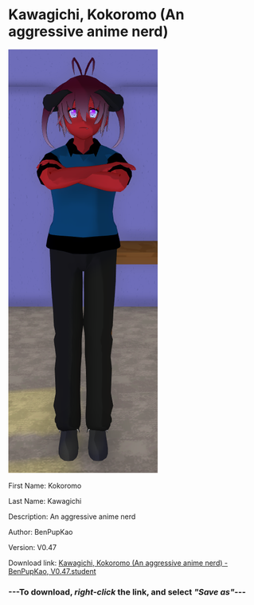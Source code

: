 # Kawagichi, Kokoromo (An aggressive anime nerd)

<img src="https://raw.githubusercontent.com/Arbiter1223/Daigaku-Gurashi-Custom-Students/master/Students/Files/Kawagichi%2C%20Kokoromo%20(An%20aggressive%20anime%20nerd).png" title="Kawagichi, Kokoromo (An aggressive anime nerd) - BenPupKao, V0.47">

First Name: Kokoromo

Last Name: Kawagichi

Description: An aggressive anime nerd

Author: BenPupKao

Version: V0.47

Download link: <a href="https://raw.githubusercontent.com/Arbiter1223/Daigaku-Gurashi-Custom-Students/master/Students/Files/Kawagichi%2C%20Kokoromo%20(An%20aggressive%20anime%20nerd)%20-%20BenPupKao%2C%20V0.47.student">Kawagichi, Kokoromo (An aggressive anime nerd) - BenPupKao, V0.47.student</a>

### ---**To download, _right-click_ the link, and select _"Save as"_**---
